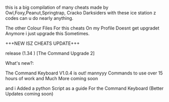 this is a big compilation of many cheats
made by Owl,Foxy,Peanut,Springtrap,
Cracko Darksiders 
with these ice station z codes can u do 
nearly anything.

The other Colour Files For this cheats On
my Profile Doesnt get upgradet Anymore i 
just upgrade this Sometimes.

+++NEW ISZ CHEATS UPDATE+++ 

release (1.34 ) [The Command Upgrade 2]

What's new?:



The Command Keyboard V1.0.4 is out!
mannyyy Commands to use 
over 15 hours of work
and Much More coming soon

and i Added a python Script as a guide For the Command Keyboard (Better Updates coming soon)
